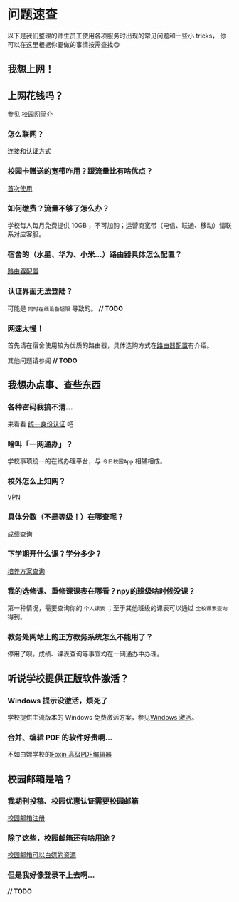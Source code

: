 # 问题速查

以下是我们整理的师生员工使用各项服务时出现的常见问题和一些小 tricks，
你可以在这里根据你要做的事情按需查找:yum:

## 我想上网！

## 上网花钱吗？

参见 [校园网简介](/campusNet/)

### 怎么联网？     

[连接和认证方式](/campusNet/connect.html)

### 校园卡赠送的宽带咋用？跟流量比有啥优点？

[首次使用]()

### 如何缴费？流量不够了怎么办？

学校每人每月免费提供 10GB ，不可加购；运营商宽带（电信、联通、移动）请联系对应客服。

### 宿舍的（水星、华为、小米…）路由器具体怎么配置？ 

[路由器配置](/campusNet/router.html)

### 认证界面无法登陆？

可能是 `同时在线设备超限` 导致的。 **// TODO**

### 网速太慢！

首先请在宿舍使用较为优质的路由器，具体选购方式在[路由器配置](/campusNet/router.html)有介绍。

其他问题请参阅 **// TODO**

## 我想办点事、查些东西

### 各种密码我搞不清…

来看看 [统一身份认证](/service/auth.html) 吧

### 啥叫「一网通办」？

学校事项统一的在线办理平台，与 `今日校园App` 相辅相成。

### 校外怎么上知网？

[VPN](/service/vpn.html)

### 具体分数（不是等级！）在哪查呢？

[成绩查询](/service/grade.html)

### 下学期开什么课？学分多少？

[培养方案查询](/service/program.html)

### 我的选修课、重修课课表在哪看？npy的班级啥时候没课？

第一种情况，需要查询你的 `个人课表` ；至于其他班级的课表可以通过 `全校课表查询` 得到。

### 教务处网站上的正方教务系统怎么不能用了？

停用了呗。成绩、课表查询等事宜均在一网通办中办理。

## 听说学校提供正版软件激活？

### Windows 提示没激活，烦死了

学校提供主流版本的 Windows 免费激活方案，参见[Windows 激活](/ms/ms.html)。

### 合并、编辑 PDF 的软件好贵啊…

不如白嫖学校的[Foxin 高级PDF编辑器](/ms/foxin.html)

## 校园邮箱是啥？

### 我期刊投稿、校园优惠认证需要校园邮箱

[校园邮箱注册](/mail/signup.html)

### 除了这些，校园邮箱还有啥用途？

[校园邮箱可以白嫖的资源](/mail/res.html)

### 但是我好像登录不上去啊…

**// TODO**

